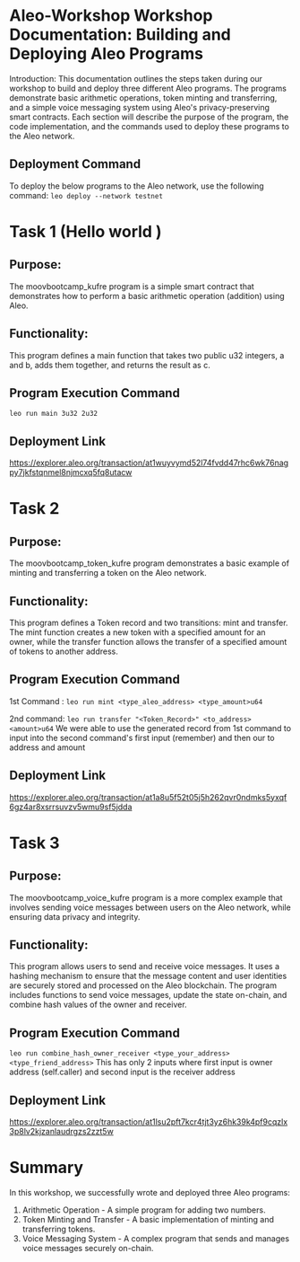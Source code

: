 # Aleo-Workshop Workshop Documentation: Building and Deploying Aleo Programs

Introduction: This documentation outlines the steps taken during our workshop to build and deploy three different Aleo programs. The programs demonstrate basic arithmetic operations, token minting and transferring, and a simple voice messaging system using Aleo's privacy-preserving smart contracts. Each section will describe the purpose of the program, the code implementation, and the commands used to deploy these programs to the Aleo network.

## Deployment Command
To deploy the below programs to the Aleo network, use the following command: `leo deploy --network testnet`

##

# Task 1 (Hello world )
## Purpose:
The moovbootcamp_kufre program is a simple smart contract that demonstrates how to perform a basic arithmetic operation (addition) using Aleo.

## Functionality:
This program defines a main function that takes two public u32 integers, a and b, adds them together, and returns the result as c.

## Program Execution Command
`leo run main 3u32 2u32`

## Deployment Link 
https://explorer.aleo.org/transaction/at1wuyvymd52l74fvdd47rhc6wk76nagpy7jkfstqnmel8njmcxq5fq8utacw

##

# Task 2
## Purpose:
The moovbootcamp_token_kufre program demonstrates a basic example of minting and transferring a token on the Aleo network.

## Functionality:
This program defines a Token record and two transitions: mint and transfer. The mint function creates a new token with a specified amount for an owner, while the transfer function allows the transfer of a specified amount of tokens to another address.

## Program Execution Command

1st Command : `leo run mint <type_aleo_address> <type_amount>u64`


2nd command: `leo run transfer "<Token_Record>" <to_address> <amount>u64`
We were  able to use the generated record from 1st command to input into the second command's first input (remember) and then our to address and amount 


## Deployment Link 
https://explorer.aleo.org/transaction/at1a8u5f52t05j5h262qvr0ndmks5yxqf6gz4ar8xsrrsuvzv5wmu9sf5jdda

##

# Task 3
## Purpose:
The moovbootcamp_voice_kufre program is a more complex example that involves sending voice messages between users on the Aleo network, while ensuring data privacy and integrity.

## Functionality:
This program allows users to send and receive voice messages. It uses a hashing mechanism to ensure that the message content and user identities are securely stored and processed on the Aleo blockchain. The program includes functions to send voice messages, update the state on-chain, and combine hash values of the owner and receiver.

## Program Execution Command
`leo run combine_hash_owner_receiver <type_your_address> <type_friend_address>`
This has only 2 inputs where first input is owner address (self.caller) and second input is the  receiver address

## Deployment Link 
https://explorer.aleo.org/transaction/at1lsu2pft7kcr4tjt3yz6hk39k4pf9cqzlx3p8lv2kjzanlaudrgzs2zzt5w


# Summary
In this workshop, we successfully wrote and deployed three Aleo programs:

1. Arithmetic Operation - A simple program for adding two numbers.
2. Token Minting and Transfer - A basic implementation of minting and transferring tokens.
3. Voice Messaging System - A complex program that sends and manages voice messages securely on-chain.
